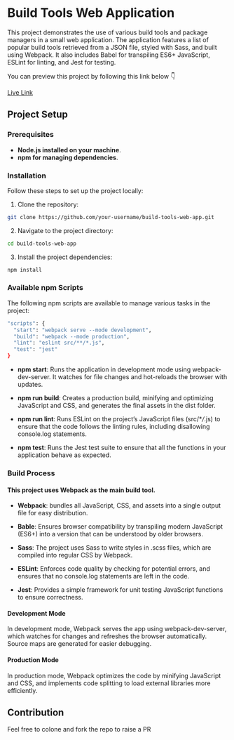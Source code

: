 # Build Tools Web Application

This project demonstrates the use of various build tools and package managers in a small web application. The application features a list of popular build tools retrieved from a JSON file, styled with Sass, and built using Webpack. It also includes Babel for transpiling ES6+ JavaScript, ESLint for linting, and Jest for testing.

You can preview this project by following this link below 👇

[Live Link](https://build-tools-showcase-ci.netlify.app/)

## Project Setup

### Prerequisites

- **Node.js installed on your machine**.
- **npm for managing dependencies**.

### Installation

Follow these steps to set up the project locally:

1. Clone the repository:

```bash
git clone https://github.com/your-username/build-tools-web-app.git
```

2. Navigate to the project directory:

```bash
cd build-tools-web-app
```

3. Install the project dependencies:

```bash
npm install
```

### Available npm Scripts

The following npm scripts are available to manage various tasks in the project:

```bash
"scripts": {
  "start": "webpack serve --mode development",
  "build": "webpack --mode production",
  "lint": "eslint src/**/*.js",
  "test": "jest"
}
```

- **npm start**: Runs the application in development mode using webpack-dev-server. It watches for file changes and hot-reloads the browser with updates.

- **npm run build**: Creates a production build, minifying and optimizing JavaScript and CSS, and generates the final assets in the dist folder.

- **npm run lint**: Runs ESLint on the project’s JavaScript files (src/\*_/_.js) to ensure that the code follows the linting rules, including disallowing console.log statements.

- **npm test**: Runs the Jest test suite to ensure that all the functions in your application behave as expected.

### Build Process

#### This project uses Webpack as the main build tool.

- **Webpack**: bundles all JavaScript, CSS, and assets into a single output file for easy distribution.

- **Bable**: Ensures browser compatibility by transpiling modern JavaScript (ES6+) into a version that can be understood by older browsers.

- **Sass**: The project uses Sass to write styles in .scss files, which are compiled into regular CSS by Webpack.

- **ESLint**: Enforces code quality by checking for potential errors, and ensures that no console.log statements are left in the code.

- **Jest**: Provides a simple framework for unit testing JavaScript functions to ensure correctness.

#### Development Mode

In development mode, Webpack serves the app using webpack-dev-server, which watches for changes and refreshes the browser automatically. Source maps are generated for easier debugging.

#### Production Mode

In production mode, Webpack optimizes the code by minifying JavaScript and CSS, and implements code splitting to load external libraries more efficiently.

## Contribution

Feel free to colone and fork the repo to raise a PR
